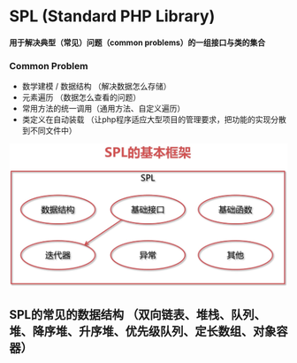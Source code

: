 # SPL (Standard PHP Library) 
#### 用于解决典型（常见）问题（common problems）的一组接口与类的集合
### Common Problem
+ 数学建模 / 数据结构 （解决数据怎么存储）
+ 元素遍历 （数据怎么查看的问题）
+ 常用方法的统一调用（通用方法、自定义遍历）
+ 类定义在自动装载 （让php程序适应大型项目的管理要求，把功能的实现分散到不同文件中）

![github](/rs/spl-base.png)
## SPL的常见的数据结构 （双向链表、堆栈、队列、堆、降序堆、升序堆、优先级队列、定长数组、对象容器）
